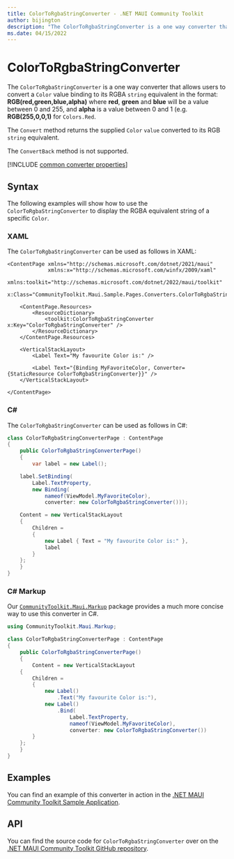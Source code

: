 ```yaml
---
title: ColorToRgbaStringConverter - .NET MAUI Community Toolkit
author: bijington
description: "The ColorToRgbaStringConverter is a one way converter that allows users to convert a Color value binding to its RGBA string equivalent."
ms.date: 04/15/2022
---
```


# ColorToRgbaStringConverter

The `ColorToRgbaStringConverter` is a one way converter that allows users to convert a `Color` value binding to its RGBA `string` equivalent in the format: **RGB(red,green,blue,alpha)** where **red**, **green** and **blue** will be a value between 0 and 255, and **alpha** is a value between 0 and 1 (e.g. **RGB(255,0,0,1)** for `Colors.Red`.

The `Convert` method returns the supplied `Color` `value` converted to its RGB `string` equivalent.

The `ConvertBack` method is not supported.

[!INCLUDE [common converter properties](../includes/communitytoolkit-converter.md)]

## Syntax

The following examples will show how to use the `ColorToRgbaStringConverter` to display the RGBA equivalent string of a specific `Color`.

### XAML

The `ColorToRgbaStringConverter` can be used as follows in XAML:

```xaml
<ContentPage xmlns="http://schemas.microsoft.com/dotnet/2021/maui"
             xmlns:x="http://schemas.microsoft.com/winfx/2009/xaml"
             xmlns:toolkit="http://schemas.microsoft.com/dotnet/2022/maui/toolkit"
             x:Class="CommunityToolkit.Maui.Sample.Pages.Converters.ColorToRgbaStringConverterPage">

    <ContentPage.Resources>
        <ResourceDictionary>
            <toolkit:ColorToRgbaStringConverter x:Key="ColorToRgbaStringConverter" />
        </ResourceDictionary>
    </ContentPage.Resources>

    <VerticalStackLayout>
        <Label Text="My favourite Color is:" />

        <Label Text="{Binding MyFavoriteColor, Converter={StaticResource ColorToRgbaStringConverter}}" />
    </VerticalStackLayout>

</ContentPage>
```

### C#

The `ColorToRgbaStringConverter` can be used as follows in C#:

```csharp
class ColorToRgbaStringConverterPage : ContentPage
{
    public ColorToRgbaStringConverterPage()
    {
        var label = new Label();

	label.SetBinding(
		Label.TextProperty,
		new Binding(
			nameof(ViewModel.MyFavoriteColor),
			converter: new ColorToRgbaStringConverter()));

	Content = new VerticalStackLayout
	{
		Children =
		{
			new Label { Text = "My favourite Color is:" },
			label
		}
	};
    }
}
```

### C# Markup

Our [`CommunityToolkit.Maui.Markup`](../markup/markup.md) package provides a much more concise way to use this converter in C#.

```csharp
using CommunityToolkit.Maui.Markup;

class ColorToRgbaStringConverterPage : ContentPage
{
    public ColorToRgbaStringConverterPage()
    {
        Content = new VerticalStackLayout
	{
		Children =
		{
			new Label()
				.Text("My favourite Color is:"),
			new Label()
				.Bind(
					Label.TextProperty,
					nameof(ViewModel.MyFavoriteColor),
					converter: new ColorToRgbaStringConverter())
		}
	};
    }
}
```

## Examples

You can find an example of this converter in action in the [.NET MAUI Community Toolkit Sample Application](https://github.com/CommunityToolkit/Maui/blob/main/samples/CommunityToolkit.Maui.Sample/Pages/Converters/ColorsConverterPage.xaml).

## API

You can find the source code for `ColorToRgbaStringConverter` over on the [.NET MAUI Community Toolkit GitHub repository](https://github.com/CommunityToolkit/Maui/blob/main/src/CommunityToolkit.Maui/Converters/ColorToStringConverter.shared.cs).
